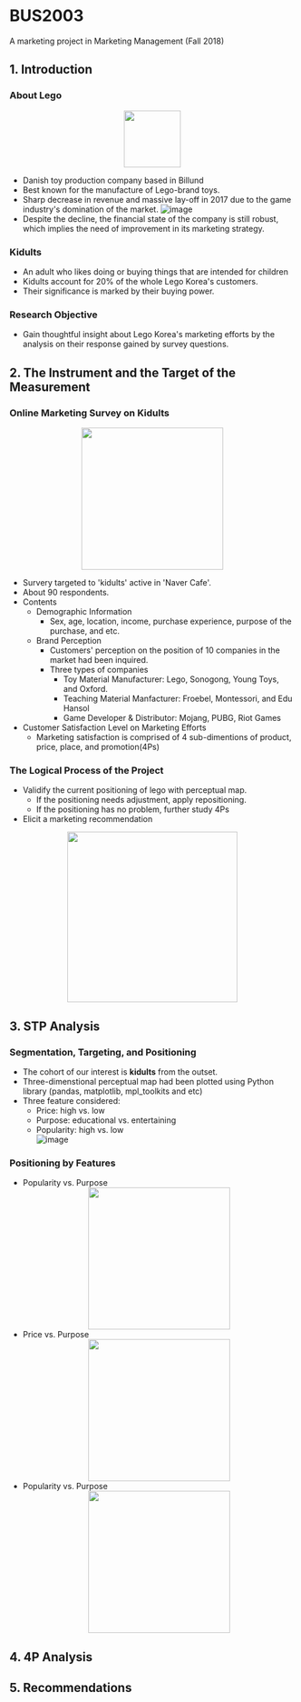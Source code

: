 # BUS2003
A marketing project in Marketing Management (Fall 2018)  

## 1. Introduction

### About Lego

<center>
<img src = https://user-images.githubusercontent.com/46237445/50734416-3e7a6300-11e2-11e9-9b51-867c630228af.png width = 100>
</center>

* Danish toy production company based in Billund
* Best known for the manufacture of Lego-brand toys.
* Sharp decrease in revenue and massive lay-off in 2017 due to the game industry's domination of the market.
![image](https://user-images.githubusercontent.com/46237445/50734866-eeeb6580-11e8-11e9-97c3-dfe2ca3e6fb4.png)
* Despite the decline, the financial state of the company is still robust, which implies the need of improvement in its marketing strategy. 

### Kidults

* An adult who likes doing or buying things that are intended for children
* Kidults account for 20% of the whole Lego Korea's customers.
* Their significance is marked by their buying power. 

### Research Objective

* Gain thoughtful insight about Lego Korea's marketing efforts by the analysis on their response gained by survey questions.

## 2. The Instrument and the Target of the Measurement

### Online Marketing Survey on Kidults  
<center>
<img src = https://user-images.githubusercontent.com/46237445/50739133-21b05080-121f-11e9-9535-2883b8648da6.png width = 250>
</center>

* Survery targeted to 'kidults' active in 'Naver Cafe'.
* About 90 respondents.
* Contents
    * Demographic Information
        * Sex, age, location, income, purchase experience, purpose of the purchase, and etc.  
    * Brand Perception
        * Customers' perception on the position of 10 companies in the market had been inquired.
        * Three types of companies
            * Toy Material Manufacturer: Lego, Sonogong, Young Toys, and Oxford.
            * Teaching Material Manfacturer: Froebel, Montessori, and Edu Hansol
            * Game Developer & Distributor: Mojang, PUBG, Riot Games
* Customer Satisfaction Level on Marketing Efforts 
    * Marketing satisfaction is comprised of 4 sub-dimentions of product, price, place, and promotion(4Ps)
### The Logical Process of the Project
* Validify the current positioning of lego with perceptual map.
    * If the positioning needs adjustment, apply repositioning.
    * If the positioning has no problem, further study 4Ps
* Elicit a marketing recommendation
<center>
<img src = https://user-images.githubusercontent.com/46237445/50738815-73ef7280-121b-11e9-8204-a1767ac54a98.png width = 300>
</center>

## 3. STP Analysis

### Segmentation, Targeting, and Positioning
* The cohort of our interest is **kidults** from the outset.
* Three-dimenstional perceptual map had been plotted using Python library (pandas, matplotlib, mpl_toolkits and etc)
* Three feature considered:
    * Price: high vs. low
    * Purpose: educational vs. entertaining
    * Popularity: high vs. low  
![image](https://user-images.githubusercontent.com/46237445/50739062-dcd7ea00-121d-11e9-8b68-570bcf0dc764.png)

### Positioning by Features
* Popularity vs. Purpose
    <center>
    <img src = https://user-images.githubusercontent.com/46237445/50739092-6687b780-121e-11e9-9567-6a64bd6e9769.png width = 250>
    </center>
* Price vs. Purpose  
    <center>
    <img src = https://user-images.githubusercontent.com/46237445/50739094-6a1b3e80-121e-11e9-83ac-3295b28db873.png width = 250>
    </center>
* Popularity vs. Purpose
    <center>
    <img src = https://user-images.githubusercontent.com/46237445/50739095-6d162f00-121e-11e9-87b1-a60ae824054a.png width = 250>
    </center>

## 4. 4P Analysis

## 5. Recommendations

